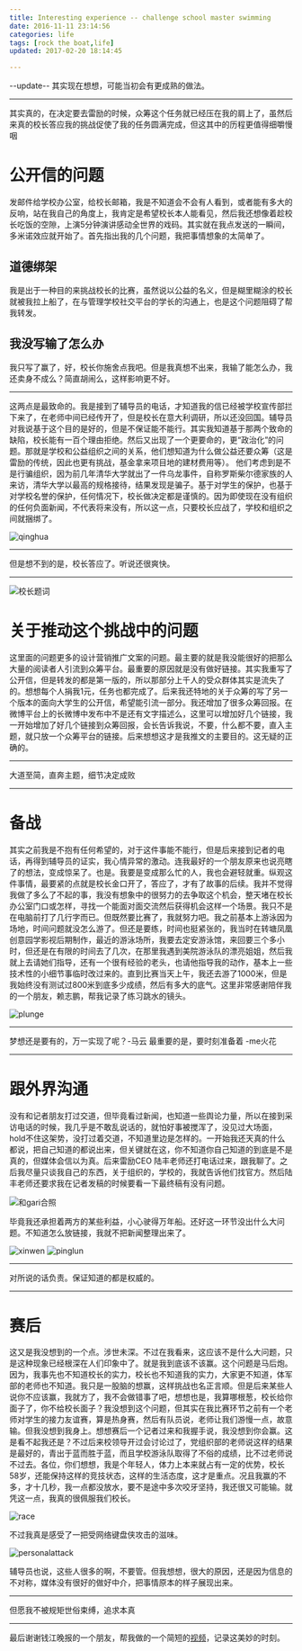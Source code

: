 ```yaml
---
title: Interesting experience -- challenge school master swimming
date: 2016-11-11 23:14:56
categories: life
tags: [rock the boat,life]
updated: 2017-02-20 18:14:45

---
```


--update--
其实现在想想，可能当初会有更成熟的做法。

---
<!-- more -->

其实真的，在决定要去雷励的时候，众筹这个任务就已经压在我的肩上了，虽然后来真的校长答应我的挑战促使了我的任务圆满完成，但这其中的历程更值得细嚼慢咽

# 公开信的问题
发邮件给学校办公室，给校长邮箱，我是不知道会不会有人看到，或者能有多大的反响，站在我自己的角度上，我肯定是希望校长本人能看见，然后我还想像着趁校长吃饭的空隙，上演5分钟演讲感动全世界的戏码。其实就在我点发送的一瞬间，多米诺效应就开始了。首先指出我的几个问题，我把事情想象的太简单了。
## 道德绑架
我是出于一种目的来挑战校长的比赛，虽然说以公益的名义，但是糊里糊涂的校长就被我拉上船了，在与管理学校社交平台的学长的沟通上，也是这个问题阻碍了帮我转发。
## 我没写输了怎么办
我只写了赢了，好，校长你施舍点我吧。但是我真想不出来，我输了能怎么办，我还卖身不成么？简直胡闹么，这样影响更不好。

---
这两点是最致命的。我是接到了辅导员的电话，才知道我的信已经被学校宣传部拦下来了，在老师中间已经传开了，但是校长在意大利调研，所以还没回国。辅导员对我说基于这个目的是好的，但是不保证能不能行。其实我知道基于那两个致命的缺陷，校长能有一百个理由拒绝。然后又出现了一个更要命的，更“政治化”的问题。那就是学校和公益组织之间的关系，他们想知道为什么做公益还要众筹（这是雷励的传统，因此也更有挑战，基金拿来项目地的建材费用等）。
他们考虑到是不是行骗组织，因为前几年清华大学就出了一件乌龙事件，自称罗斯柴尔德家族的人来访，清华大学以最高的规格接待，结果发现是骗子。基于对学生的保护，也基于对学校名誉的保护，任何情况下，校长做决定都是谨慎的。因为即使现在没有组织的任何负面新闻，不代表将来没有，所以这一点，只要校长应战了，学校和组织之间就捆绑了。

![qinghua](http://onexs3cnv.bkt.clouddn.com/7-160325235000.jpg)

---

但是想不到的是，校长答应了。听说还很爽快。

---

![校长题词](http://onexs3cnv.bkt.clouddn.com/%E6%A0%A1%E9%95%BF%E9%A2%98%E8%AF%8D.jpg)

# 关于推动这个挑战中的问题

这里面的问题更多的设计营销推广文案的问题。最主要的就是我没能很好的把那么大量的阅读者人引流到众筹平台。最重要的原因就是没有做好链接。其实我重写了公开信，但是转发的都是第一版的，所以那部分上千人的受众群体其实是流失了的。想想每个人捐我1元，任务也都完成了。后来我还特地的关于众筹的写了另一个版本的面向大学生的公开信，希望能引流一部分。我还增加了很多众筹回报。在微博平台上的长微博中发布中不是还有文字描述么，这里可以增加好几个链接，我一开始增加了好几个链接到众筹回报，会长告诉我说，不要，什么都不要，直入主题，就只放一个众筹平台的链接。后来想想这才是我推文的主要目的。这无疑的正确的。

---

大道至简，直奔主题，细节决定成败

---

# 备战

其实之前我是不抱有任何希望的，对于这件事能不能行，但是后来接到记者的电话，再得到辅导员的证实，我心情异常的激动。连我最好的一个朋友原来也说亮瞎了的想法，变成惊呆了。也是。我要是变成那么忙的人，我也会避轻就重。纵观这件事情，最要紧的点就是校长金口开了，答应了，才有了故事的后续。我并不觉得我做了多么了不起的事，我没有想象中的很努力的去争取这个机会，整天堵在校长办公室门口或怎样，寻找一个能面对面交流然后获得机会这样一个场景。我只不是在电脑前打了几行字而已。但既然要比赛了，我就努力吧。我之前基本上游泳因为场地，时间问题就没怎么游了。但还是要练，时间也挺紧张的，我当时在转塘凤凰创意园学影视后期制作，最近的游泳场所，我要去定安游泳馆，来回要三个多小时，但还是在有限的时间去了几次，在那里我遇到美院游泳队的漂亮姐姐，然后我就上去请她们指导，还有一个很有经验的老头，也请他指导我的动作，基本上一些技术性的小细节事临时改过来的。直到比赛当天上午，我还去游了1000米，但是我始终没有测试过800米到底多少成绩，然后有多大的底气。这里非常感谢陪伴我的一个朋友，赖志鹏，帮我记录了练习跳水的镜头。

![plunge](http://onexs3cnv.bkt.clouddn.com/Screen%20Shot%202017-04-06%20at%2010.24.26%20PM.png)

---

梦想还是要有的，万一实现了呢？-马云
最重要的是，要时刻准备着 -me火花

---

# 跟外界沟通
没有和记者朋友打过交道，但毕竟看过新闻，也知道一些舆论力量，所以在接到采访电话的时候，我几乎是不敢乱说话的，就怕好事被搅浑了，没见过大场面，hold不住这架势，没打过着交道，不知道里边是怎样的。一开始我还天真的什么都说，把自己知道的都说出来，但关键就在这，你不知道你自己知道的到底是不是真的，但媒体会信以为真。后来雷励CEO 陆丰老师还打电话过来，跟我聊了。之后我尽量只谈我自己的东西，关于组织的，学校的，我就告诉他们找官方。然后陆丰老师还要求我在记者发稿的时候要看一下最终稿有没有问题。

![和gari合照](http://onexs3cnv.bkt.clouddn.com/%E5%92%8Cgari%E5%90%88%E7%85%A7.jpg)

毕竟我还承担着两方的某些利益，小心驶得万年船。还好这一环节没出什么大问题。不知道怎么放链接，我就不把新闻整理出来了。

![xinwen](http://onexs3cnv.bkt.clouddn.com/Screen%20Shot%202017-04-06%20at%2010.33.22%20PM.png)
![pinglun](http://onexs3cnv.bkt.clouddn.com/Screen%20Shot%202017-04-06%20at%2010.33.56%20PM.png)

---

对所说的话负责。保证知道的都是权威的。

---

# 赛后
这又是我没想到的一个点。涉世未深。不过在我看来，这应该不是什么大问题，只是这种现象已经根深在人们印象中了。就是我到底该不该赢。这个问题是马后炮。因为，我事先也不知道校长的实力，校长也不知道我的实力，大家更不知道，体军部的老师也不知道。我只是一股脑的想赢，这样挑战也名正言顺。但是后来某些人说你不应该赢，我就方了，我不会做错事了吧，想想也是，我算哪根葱，校长给你面子了，你不给校长面子？我没想到这个问题，但其实在我比赛环节之前有一个老师对学生的接力友谊赛，算是热身赛，然后有队员说，老师让我们游慢一点，故意输。但我没想到我身上。想想赛后一个记者过来和我握手说，我没想到你会赢。这是看不起我还是？不过后来校领导开过会讨论过了，党组织部的老师说这样的结果是最好的，青出于蓝而胜于蓝，而且学校游泳队取得了不俗的成绩，比不过老师说不过去。各位，你们想想，我是个年轻人，体力上本来就占有一定的优势，校长58岁，还能保持这样的竞技状态，这样的生活态度，这才是重点。况且我赢的不多，才十几秒，我一点都没放水，要不是途中多次咬牙坚持，我还很又可能输。就凭这一点，我真的很佩服我们校长。

![race](http://onexs3cnv.bkt.clouddn.com/race.jpeg)

不过我真是感受了一把受网络键盘侠攻击的滋味。

![personalattack](http://onexs3cnv.bkt.clouddn.com/Screen%20Shot%202017-04-06%20at%2010.42.37%20PM.png)

辅导员也说，这些人很多的啊，不要管。但我想想，很大的原因，还是因为信息的不对称，媒体没有很好的做好中介，把事情原本的样子展现出来。

---

但愿我不被规矩世俗束缚，追求本真

---

最后谢谢钱江晚报的一个朋友，帮我做的一个简短的[视频](https://v.qq.com/x/page/l03065kvzrh.html)，记录这美妙的时刻。

